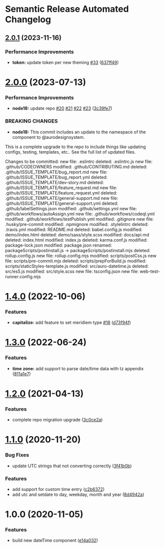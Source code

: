 # Semantic Release Automated Changelog

## [2.0.1](https://github.com/AlaskaAirlines/auro-datetime/compare/v2.0.0...v2.0.1) (2023-11-16)


### Performance Improvements

* **token:** update token per new theming [#33](https://github.com/AlaskaAirlines/auro-datetime/issues/33) ([637ff49](https://github.com/AlaskaAirlines/auro-datetime/commit/637ff49c28dd986634b9a4e28e0958c71ad1eef5))

# [2.0.0](https://github.com/AlaskaAirlines/auro-datetime/compare/v1.4.0...v2.0.0) (2023-07-13)


### Performance Improvements

* **node18:** update repo [#20](https://github.com/AlaskaAirlines/auro-datetime/issues/20) [#21](https://github.com/AlaskaAirlines/auro-datetime/issues/21) [#22](https://github.com/AlaskaAirlines/auro-datetime/issues/22) [#23](https://github.com/AlaskaAirlines/auro-datetime/issues/23) ([3c39fe7](https://github.com/AlaskaAirlines/auro-datetime/commit/3c39fe7513630a6eb28f037998efebe27c92503a))


### BREAKING CHANGES

* **node18:** This commit includes an update to the namespace
of the component to @aurodesignsystem.

This is a complete upgrade to the repo to include things
like updating configs, testing, templates, etc.. See the full
list of updated files.

Changes to be committed:
new file:   .eslintrc
deleted:    .eslintrc.js
new file:   .github/CODEOWNERS
modified:   .github/CONTRIBUTING.md
deleted:    .github/ISSUE_TEMPLATE/bug_report.md
new file:   .github/ISSUE_TEMPLATE/bug_report.yml
deleted:    .github/ISSUE_TEMPLATE/dev-story.md
deleted:    .github/ISSUE_TEMPLATE/feature_request.md
new file:   .github/ISSUE_TEMPLATE/feature_request.yml
deleted:    .github/ISSUE_TEMPLATE/general-support.md
new file:   .github/ISSUE_TEMPLATE/general-support.yml
deleted:    .github/labelSettings.json
modified:   .github/settings.yml
new file:   .github/workflows/autoAssign.yml
new file:   .github/workflows/codeql.yml
modified:   .github/workflows/testPublish.yml
modified:   .gitignore
new file:   .husky/pre-commit
modified:   .npmignore
modified:   .stylelintrc
deleted:    .travis.yml
modified:   README.md
deleted:    babel.config.js
modified:   demo/index.html
deleted:    demo/sass/style.scss
modified:   docs/api.md
deleted:    index.html
modified:   index.js
deleted:    karma.conf.js
modified:   package-lock.json
modified:   package.json
renamed:    packageScripts/postinstall.js -> packageScripts/postinstall.mjs
deleted:    rollup.config.js
new file:   rollup.config.mjs
modified:   scripts/postCss.js
new file:   scripts/pre-commit.mjs
deleted:    scripts/prepForBuild.js
modified:   scripts/staticStyles-template.js
modified:   src/auro-datetime.js
deleted:    src/es5.js
modified:   src/style.scss
new file:   tsconfig.json
new file:   web-test-runner.config.mjs

# [1.4.0](https://github.com/AlaskaAirlines/auro-datetime/compare/v1.3.0...v1.4.0) (2022-10-06)


### Features

* **capitalize:** add feature to set meridiem type [#18](https://github.com/AlaskaAirlines/auro-datetime/issues/18) ([d73f94f](https://github.com/AlaskaAirlines/auro-datetime/commit/d73f94fac3c14bd1bf39de78afca930e0e031b34))

# [1.3.0](https://github.com/AlaskaAirlines/auro-datetime/compare/v1.2.0...v1.3.0) (2022-06-24)


### Features

* **time zone:** add support to parse date/time data with tz appendix ([811a1e7](https://github.com/AlaskaAirlines/auro-datetime/commit/811a1e78e546f06b0cd1cdc577462191a5484b2b))

# [1.2.0](https://github.com/AlaskaAirlines/auro-datetime/compare/v1.1.0...v1.2.0) (2021-04-13)


### Features

* complete repo migration upgrade ([3c0ce2a](https://github.com/AlaskaAirlines/auro-datetime/commit/3c0ce2a808a416c21ca8d3d6e8895b007933804a))

# [1.1.0](https://github.com/AlaskaAirlines/auro-datetime/compare/v1.0.0...v1.1.0) (2020-11-20)


### Bug Fixes

* update UTC strings that not converting correctly ([3f41b0b](https://github.com/AlaskaAirlines/auro-datetime/commit/3f41b0be278ca55fc91cc037b9612d782ed7dfea))


### Features

* add support for custom time entry ([c2b6372](https://github.com/AlaskaAirlines/auro-datetime/commit/c2b6372d576c95734d6b4dfd0e3da8f40bf16bfa))
* add utc and setdate to day, weekday, month and year ([8d4942a](https://github.com/AlaskaAirlines/auro-datetime/commit/8d4942a7166aea3acde5b6ab4416be7ea4884387))

# 1.0.0 (2020-11-05)


### Features

* build new dateTime component ([e14a032](https://github.com/AlaskaAirlines/auro-datetime/commit/e14a03208414c0d210ee723159253561debc18fd))
